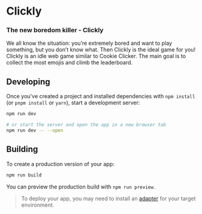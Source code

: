 # Clickly

### The new boredom killer - Clickly
We all know the situation: you’re extremely bored and want to play something, but you don’t know what. Then Clickly is the ideal game for you! <br> Clickly is an idle web game similar to Cookie Clicker. The main goal is to collect the most emojis and climb the leaderboard.

## Developing

Once you've created a project and installed dependencies with `npm install` (or `pnpm install` or `yarn`), start a development server:

```bash
npm run dev

# or start the server and open the app in a new browser tab
npm run dev -- --open
```

## Building

To create a production version of your app:

```bash
npm run build
```

You can preview the production build with `npm run preview`.

> To deploy your app, you may need to install an [adapter](https://kit.svelte.dev/docs/adapters) for your target environment.
